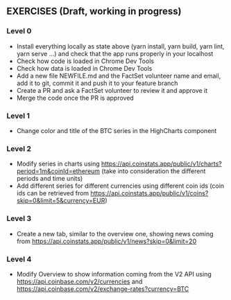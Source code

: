 ## EXERCISES (Draft, working in progress)

### Level 0

- Install everything locally as state above (yarn install, yarn build, yarn lint, yarn serve ...) and check that the app runs properly in your localhost
- Check how code is loaded in Chrome Dev Tools
- Check how data is loaded in Chrome Dev Tools
- Add a new file NEWFILE.md and the FactSet volunteer name and email, add it to git, commit it and push it to your feature branch
- Create a PR and ask a FactSet volunteer to review it and approve it
- Merge the code once the PR is approved

### Level 1

- Change color and title of the BTC series in the HighCharts component

### Level 2

- Modify series in charts using https://api.coinstats.app/public/v1/charts?period=1m&coinId=ethereum (take into consideration the different periods and time units)
- Add different series for different currencies using different coin ids (coin ids can be retrieved from https://api.coinstats.app/public/v1/coins?skip=0&limit=5&currency=EUR)

### Level 3

- Create a new tab, similar to the overview one, showing news coming from https://api.coinstats.app/public/v1/news?skip=0&limit=20

### Level 4

- Modify Overview to show information coming from the V2 API using https://api.coinbase.com/v2/currencies and https://api.coinbase.com/v2/exchange-rates?currency=BTC 
